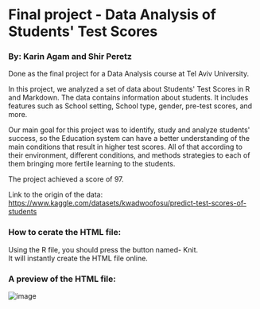 # Final project - Data Analysis of Students' Test Scores
### By: Karin Agam and Shir Peretz

Done as the final project for a Data Analysis course at Tel Aviv University.

In this project, we analyzed a set of data about Students' Test Scores in R and Markdown. The data contains information about students. It includes features such as School setting, School type, gender, pre-test scores, and more.

Our main goal for this project was to identify, study and analyze students' success, so the Education system can have a better understanding of the main conditions that result in higher test scores. All of that according to their environment, different conditions, and methods strategies to each of them bringing more fertile learning to the students.

The project achieved a score of 97.

Link to the origin of the data:
https://www.kaggle.com/datasets/kwadwoofosu/predict-test-scores-of-students


### How to cerate the HTML file: ###

Using the R file, you should press the button named- Knit.<br>
It will instantly create the HTML file online.


### A preview of the HTML file: ###
![image](https://user-images.githubusercontent.com/103519609/179391506-e9d91f17-e37b-4f09-9d75-9b9c720ff54a.png)
